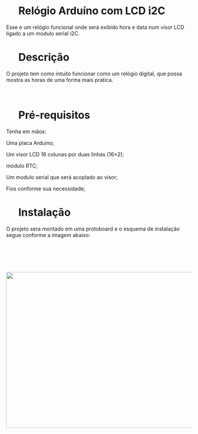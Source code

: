 <h1><strong>&nbsp; &nbsp; &nbsp;Rel&oacute;gio Ardu&iacute;no com LCD i2C</strong></h1>
<p>Esse e um rel&oacute;gio funcional onde ser&aacute; exibido hora e data num visor LCD ligado a um modulo serial i2C.</p>
<h1><strong>&nbsp; &nbsp; &nbsp;Descri&ccedil;&atilde;o </strong></h1>
<p>O projeto tem como intuito funcionar como um rel&oacute;gio digital, que possa mostra as horas de uma forma mais pratica.</p>
<p>&nbsp;</p>
<h1><strong>&nbsp; &nbsp; &nbsp;Pr&eacute;-requisitos </strong></h1>
<p>Tenha em m&atilde;os:</p>
<p>Uma placa&nbsp;Arduino;</p>
<p>Um visor LCD 16 colunas por duas linhas (16&times;2);</p>
<p>m&oacute;dulo RTC;</p>
<p>Um modulo serial que ser&aacute; acoplado ao visor;</p>
<p>Fios conforme sua necessidade;</p>
<h1>&nbsp; &nbsp; &nbsp;<strong>Instala&ccedil;&atilde;o </strong></h1>
<p>O projeto sera montado em uma protoboard e o esquema de instala&ccedil;&atilde;o segue conforme a imagem abaixo:</p>
<h1>&nbsp;</h1>
<p><img src="https://nerdking.net.br/wp-content/uploads/2016/10/Untitled-Sketch_bb-2.png" width="624" height="423" /></p>
